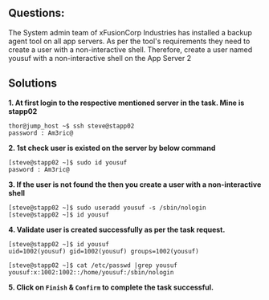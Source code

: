 

## Questions:

The System admin team of xFusionCorp Industries has installed a backup agent tool on all app servers. As per the tool's requirements they need to create a user with a non-interactive shell.
Therefore, create a user named yousuf with a non-interactive shell on the App Server 2


## Solutions

**1. At first login to the respective mentioned server in the task. Mine is stapp02**

```
thor@jump_host ~$ ssh steve@stapp02
password : Am3ric@
```


**2. 1st check user is existed on the server  by below command** 
```
[steve@stapp02 ~]$ sudo id yousuf
pasword : Am3ric@
```


**3.  If the user is not found the then you create a user with a non-interactive shell** 
```
[steve@stapp02 ~]$ sudo useradd yousuf -s /sbin/nologin
[steve@stapp02 ~]$ id yousuf
```


**4.  Validate user is created successfully as per the task request.** 

```
[steve@stapp02 ~]$ id yousuf 
uid=1002(yousuf) gid=1002(yousuf) groups=1002(yousuf)

[steve@stapp02 ~]$ cat /etc/passwd |grep yousuf
yousuf:x:1002:1002::/home/yousuf:/sbin/nologin
```


**5.  Click on `Finish` & `Confirm` to complete the task successful.**


